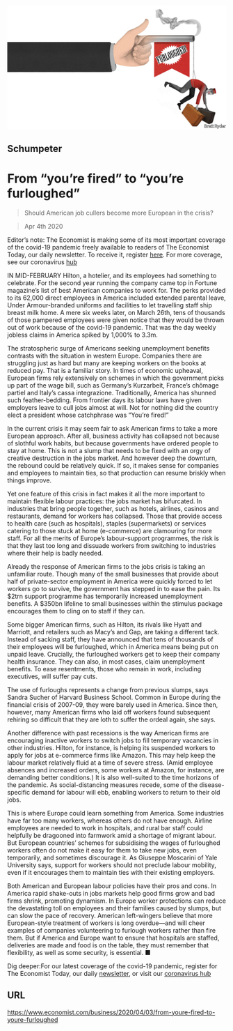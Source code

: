 ![](./images/20200404_WBD000_0.jpg)

## Schumpeter

# From “you’re fired” to “you’re furloughed”

> Should American job cullers become more European in the crisis?

> Apr 4th 2020

Editor’s note: The Economist is making some of its most important coverage of the covid-19 pandemic freely available to readers of The Economist Today, our daily newsletter. To receive it, register [here](https://www.economist.com//newslettersignup). For more coverage, see our coronavirus [hub](https://www.economist.com//coronavirus)

IN MID-FEBRUARY Hilton, a hotelier, and its employees had something to celebrate. For the second year running the company came top in Fortune magazine’s list of best American companies to work for. The perks provided to its 62,000 direct employees in America included extended parental leave, Under Armour-branded uniforms and facilities to let travelling staff ship breast milk home. A mere six weeks later, on March 26th, tens of thousands of those pampered employees were given notice that they would be thrown out of work because of the covid-19 pandemic. That was the day weekly jobless claims in America spiked by 1,000% to 3.3m.

The stratospheric surge of Americans seeking unemployment benefits contrasts with the situation in western Europe. Companies there are struggling just as hard but many are keeping workers on the books at reduced pay. That is a familiar story. In times of economic upheaval, European firms rely extensively on schemes in which the government picks up part of the wage bill, such as Germany’s Kurzarbeit, France’s chômage partiel and Italy’s cassa integrazione. Traditionally, America has shunned such feather-bedding. From frontier days its labour laws have given employers leave to cull jobs almost at will. Not for nothing did the country elect a president whose catchphrase was “You’re fired!”

In the current crisis it may seem fair to ask American firms to take a more European approach. After all, business activity has collapsed not because of slothful work habits, but because governments have ordered people to stay at home. This is not a slump that needs to be fixed with an orgy of creative destruction in the jobs market. And however deep the downturn, the rebound could be relatively quick. If so, it makes sense for companies and employees to maintain ties, so that production can resume briskly when things improve.

Yet one feature of this crisis in fact makes it all the more important to maintain flexible labour practices: the jobs market has bifurcated. In industries that bring people together, such as hotels, airlines, casinos and restaurants, demand for workers has collapsed. Those that provide access to health care (such as hospitals), staples (supermarkets) or services catering to those stuck at home (e-commerce) are clamouring for more staff. For all the merits of Europe’s labour-support programmes, the risk is that they last too long and dissuade workers from switching to industries where their help is badly needed.

Already the response of American firms to the jobs crisis is taking an unfamiliar route. Though many of the small businesses that provide about half of private-sector employment in America were quickly forced to let workers go to survive, the government has stepped in to ease the pain. Its $2trn support programme has temporarily increased unemployment benefits. A $350bn lifeline to small businesses within the stimulus package encourages them to cling on to staff if they can.

Some bigger American firms, such as Hilton, its rivals like Hyatt and Marriott, and retailers such as Macy’s and Gap, are taking a different tack. Instead of sacking staff, they have announced that tens of thousands of their employees will be furloughed, which in America means being put on unpaid leave. Crucially, the furloughed workers get to keep their company health insurance. They can also, in most cases, claim unemployment benefits. To ease resentments, those who remain in work, including executives, will suffer pay cuts.

The use of furloughs represents a change from previous slumps, says Sandra Sucher of Harvard Business School. Common in Europe during the financial crisis of 2007-09, they were barely used in America. Since then, however, many American firms who laid off workers found subsequent rehiring so difficult that they are loth to suffer the ordeal again, she says.

Another difference with past recessions is the way American firms are encouraging inactive workers to switch jobs to fill temporary vacancies in other industries. Hilton, for instance, is helping its suspended workers to apply for jobs at e-commerce firms like Amazon. This may help keep the labour market relatively fluid at a time of severe stress. (Amid employee absences and increased orders, some workers at Amazon, for instance, are demanding better conditions.) It is also well-suited to the time horizons of the pandemic. As social-distancing measures recede, some of the disease-specific demand for labour will ebb, enabling workers to return to their old jobs.

This is where Europe could learn something from America. Some industries have far too many workers, whereas others do not have enough. Airline employees are needed to work in hospitals, and rural bar staff could helpfully be dragooned into farmwork amid a shortage of migrant labour. But European countries’ schemes for subsidising the wages of furloughed workers often do not make it easy for them to take new jobs, even temporarily, and sometimes discourage it. As Giuseppe Moscarini of Yale University says, support for workers should not preclude labour mobility, even if it encourages them to maintain ties with their existing employers.

Both American and European labour policies have their pros and cons. In America rapid shake-outs in jobs markets help good firms grow and bad firms shrink, promoting dynamism. In Europe worker protections can reduce the devastating toll on employees and their families caused by slumps, but can slow the pace of recovery. American left-wingers believe that more European-style treatment of workers is long overdue—and will cheer examples of companies volunteering to furlough workers rather than fire them. But if America and Europe want to ensure that hospitals are staffed, deliveries are made and food is on the table, they must remember that flexibility, as well as some security, is essential. ■

Dig deeper:For our latest coverage of the covid-19 pandemic, register for The Economist Today, our daily [newsletter](https://www.economist.com//newslettersignup), or visit our [coronavirus hub](https://www.economist.com//coronavirus)

## URL

https://www.economist.com/business/2020/04/03/from-youre-fired-to-youre-furloughed
